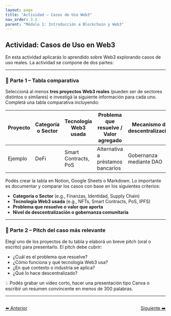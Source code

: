 ```yaml
---
layout: page
title: "Actividad – Casos de Uso Web3"
nav_order: 3.1
parent: "Módulo 1: Introducción a Blockchain y Web3"
---
```


## Actividad: Casos de Uso en Web3

En esta actividad aplicarás lo aprendido sobre Web3 explorando casos de uso reales. La actividad se compone de dos partes:

---

### 🧮 Parte 1 – Tabla comparativa

Seleccioná al menos **tres proyectos Web3 reales** (pueden ser de sectores distintos o similares) e investigá la siguiente información para cada uno. Completá una tabla comparativa incluyendo:

| Proyecto | Categoría o Sector | Tecnología Web3 usada | Problema que resuelve / Valor agregado | Mecanismo de descentralización |
|----------|--------------------|------------------------|----------------------------------------|---------------------------------|
| Ejemplo  | DeFi               | Smart Contracts, PoS   | Alternativa a préstamos bancarios      | Gobernanza mediante DAO         |

Podés crear la tabla en Notion, Google Sheets o Markdown. Lo importante es documentar y comparar los casos con base en los siguientes criterios:

- **Categoría o Sector** (e.g., Finanzas, Identidad, Supply Chain)
- **Tecnología Web3 usada** (e.g., NFTs, Smart Contracts, PoS, IPFS)
- **Problema que resuelve o valor que aporta**
- **Nivel de descentralización o gobernanza comunitaria**

---

### 🎤 Parte 2 – Pitch del caso más relevante

Elegí uno de los proyectos de tu tabla y elaborá un breve pitch (oral o escrito) para presentarlo. El pitch debe cubrir:

- ¿Cuál es el problema que resuelve?
- ¿Cómo funciona y qué tecnología Web3 usa?
- ¿En qué contexto o industria se aplica?
- ¿Qué lo hace descentralizado?

💡 Podés grabar un video corto, hacer una presentación tipo Canva o escribir un resumen convincente en menos de 300 palabras.

---

<div style="display: flex; justify-content: space-between; margin-top: 2em;">
  <a class="btn" href="/Testing-Onboarding/modulo1-parte3">⬅️ Anterior</a>
  <a class="btn" href="/Testing-Onboarding/modulo1-parte4">Siguiente ➡️</a>
</div>
